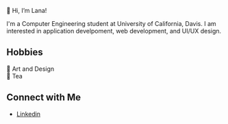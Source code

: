 👋 Hi, I’m Lana!

I'm a Computer Engineering student at University of California, Davis. I am interested in application develpoment, web development, and UI/UX design.

## Hobbies
🎨 Art and Design <br/>
🍵 Tea </br>

## Connect with Me
- [Linkedin](https://www.linkedin.com/in/lana-wong-2639281a3/) <br/>
